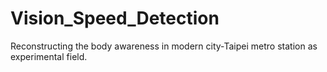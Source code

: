 # Vision_Speed_Detection
Reconstructing the body awareness in modern city-Taipei metro station as experimental field.
